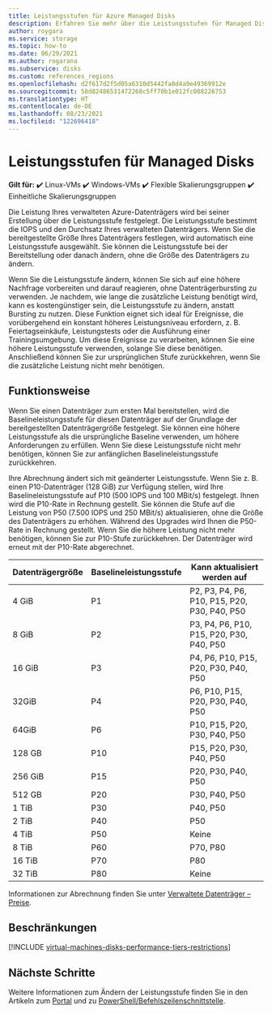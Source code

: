 ```yaml
---
title: Leistungsstufen für Azure Managed Disks
description: Erfahren Sie mehr über die Leistungsstufen für Managed Disks.
author: roygara
ms.service: storage
ms.topic: how-to
ms.date: 06/29/2021
ms.author: rogarana
ms.subservice: disks
ms.custom: references_regions
ms.openlocfilehash: d2f617d2f5d05a6310d5442fa8d4a9e49369912e
ms.sourcegitcommit: 58d82486531472268c5ff70b1e012fc008226753
ms.translationtype: HT
ms.contentlocale: de-DE
ms.lasthandoff: 08/23/2021
ms.locfileid: "122696418"
---
```

# <a name="performance-tiers-for-managed-disks"></a>Leistungsstufen für Managed Disks

**Gilt für:** :heavy_check_mark: Linux-VMs :heavy_check_mark: Windows-VMs :heavy_check_mark: Flexible Skalierungsgruppen :heavy_check_mark: Einheitliche Skalierungsgruppen

Die Leistung Ihres verwalteten Azure-Datenträgers wird bei seiner Erstellung über die Leistungsstufe festgelegt. Die Leistungsstufe bestimmt die IOPS und den Durchsatz Ihres verwalteten Datenträgers. Wenn Sie die bereitgestellte Größe Ihres Datenträgers festlegen, wird automatisch eine Leistungsstufe ausgewählt. Sie können die Leistungsstufe bei der Bereitstellung oder danach ändern, ohne die Größe des Datenträgers zu ändern.

Wenn Sie die Leistungsstufe ändern, können Sie sich auf eine höhere Nachfrage vorbereiten und darauf reagieren, ohne Datenträgerbursting zu verwenden. Je nachdem, wie lange die zusätzliche Leistung benötigt wird, kann es kostengünstiger sein, die Leistungsstufe zu ändern, anstatt Bursting zu nutzen. Diese Funktion eignet sich ideal für Ereignisse, die vorübergehend ein konstant höheres Leistungsniveau erfordern, z. B. Feiertagseinkäufe, Leistungstests oder die Ausführung einer Trainingsumgebung. Um diese Ereignisse zu verarbeiten, können Sie eine höhere Leistungsstufe verwenden, solange Sie diese benötigen. Anschließend können Sie zur ursprünglichen Stufe zurückkehren, wenn Sie die zusätzliche Leistung nicht mehr benötigen.

## <a name="how-it-works"></a>Funktionsweise

Wenn Sie einen Datenträger zum ersten Mal bereitstellen, wird die Baselineleistungsstufe für diesen Datenträger auf der Grundlage der bereitgestellten Datenträgergröße festgelegt. Sie können eine höhere Leistungsstufe als die ursprüngliche Baseline verwenden, um höhere Anforderungen zu erfüllen. Wenn Sie diese Leistungsstufe nicht mehr benötigen, können Sie zur anfänglichen Baselineleistungsstufe zurückkehren.

Ihre Abrechnung ändert sich mit geänderter Leistungsstufe. Wenn Sie z. B. einen P10-Datenträger (128 GiB) zur Verfügung stellen, wird Ihre Baselineleistungsstufe auf P10 (500 IOPS und 100 MBit/s) festgelegt. Ihnen wird die P10-Rate in Rechnung gestellt. Sie können die Stufe auf die Leistung von P50 (7.500 IOPS und 250 MBit/s) aktualisieren, ohne die Größe des Datenträgers zu erhöhen. Während des Upgrades wird Ihnen die P50-Rate in Rechnung gestellt. Wenn Sie die höhere Leistung nicht mehr benötigen, können Sie zur P10-Stufe zurückkehren. Der Datenträger wird erneut mit der P10-Rate abgerechnet.

| Datenträgergröße | Baselineleistungsstufe | Kann aktualisiert werden auf |
|----------------|-----|-------------------------------------|
| 4 GiB | P1 | P2, P3, P4, P6, P10, P15, P20, P30, P40, P50 |
| 8 GiB | P2 | P3, P4, P6, P10, P15, P20, P30, P40, P50 |
| 16 GiB | P3 | P4, P6, P10, P15, P20, P30, P40, P50 | 
| 32GiB | P4 | P6, P10, P15, P20, P30, P40, P50 |
| 64GiB | P6 | P10, P15, P20, P30, P40, P50 |
| 128 GB | P10 | P15, P20, P30, P40, P50 |
| 256 GiB | P15 | P20, P30, P40, P50 |
| 512 GB | P20 | P30, P40, P50 |
| 1 TiB | P30 | P40, P50 |
| 2 TiB | P40 | P50 |
| 4 TiB | P50 | Keine |
| 8 TiB | P60 |  P70, P80 |
| 16 TiB | P70 | P80 |
| 32 TiB | P80 | Keine |

Informationen zur Abrechnung finden Sie unter [Verwaltete Datenträger – Preise](https://azure.microsoft.com/pricing/details/managed-disks/).

## <a name="restrictions"></a>Beschränkungen

[!INCLUDE [virtual-machines-disks-performance-tiers-restrictions](../../includes/virtual-machines-disks-performance-tiers-restrictions.md)]

## <a name="next-steps"></a>Nächste Schritte

Weitere Informationen zum Ändern der Leistungsstufe finden Sie in den Artikeln zum [Portal](disks-performance-tiers-portal.md) und zu [PowerShell/Befehlszeilenschnittstelle](disks-performance-tiers.md).

